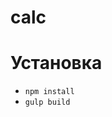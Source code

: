 # calc
<h1>Установка</h1>
<ul>
  <li><code>npm install</code></li>
  <li><code>gulp build</code></li>
</ul>
